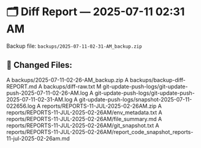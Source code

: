 # 🗂️ Diff Report — 2025-07-11 02:31 AM
Backup file: `backups/2025-07-11-02-31-AM_backup.zip`

## 📂 Changed Files:
A	backups/2025-07-11-02-26-AM_backup.zip
A	backups/backup-diff-REPORT.md
A	backups/diff-raw.txt
M	git-update-push-logs/git-update-push-2025-07-11-02-26-AM.log
A	git-update-push-logs/git-update-push-2025-07-11-02-31-AM.log
A	git-update-push-logs/snapshot-2025-07-11-022656.log
A	reports/REPORTS-11-JUL-2025-02-26AM.zip
A	reports/REPORTS-11-JUL-2025-02-26AM/env_metadata.txt
A	reports/REPORTS-11-JUL-2025-02-26AM/file_summary.md
A	reports/REPORTS-11-JUL-2025-02-26AM/git_snapshot.txt
A	reports/REPORTS-11-JUL-2025-02-26AM/report_code_snapshot_reports-11-jul-2025-02-26am.md
